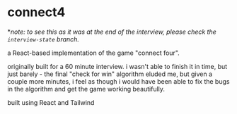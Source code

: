 # connect4

\*_note: to see this as it was at the end of the interview, please check the `interview-state` branch._

a React-based implementation of the game "connect four".

originally built for a 60 minute interview. i wasn't able to finish it in time, but just barely - the final "check for win" algorithm eluded me, but given a couple more minutes, i feel as though i would have been able to fix the bugs in the algorithm and get the game working beautifully.

built using React and Tailwind

